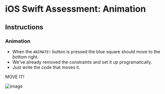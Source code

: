 # iOS Swift Assessment: Animation


## Instructions

### Animation

* When the `ANIMATE!` button is pressed the blue square should move to the bottom right.
* We've already removed the constraints and set it up programatically. 
* Just write the code that moves it.

MOVE IT!

![image](https://s3.amazonaws.com/learn-verified/susan-dance.gif)

